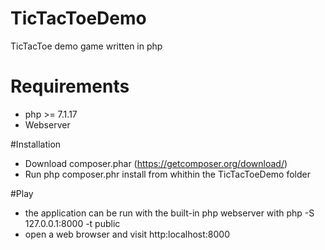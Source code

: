 # TicTacToeDemo
TicTacToe demo game written in php

# Requirements
- php >= 7.1.17
- Webserver

#Installation

- Download composer.phar (https://getcomposer.org/download/)
- Run php composer.phr install from whithin the TicTacToeDemo folder


#Play
- the application can be run with the built-in php webserver with  php -S 127.0.0.1:8000 -t public 
- open a web browser and visit http:localhost:8000